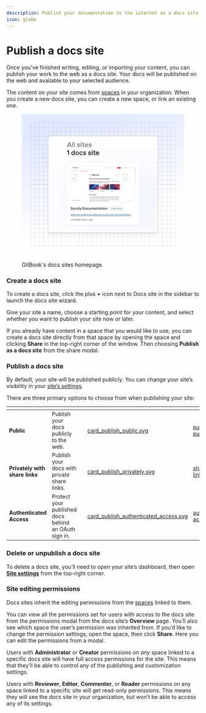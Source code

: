 ```yaml
---
description: Publish your documentation to the internet as a docs site
icon: globe
---
```


# Publish a docs site

Once you’ve finished writing, editing, or importing your content, you can publish your work to the web as a docs site. Your docs will be published on the web and available to your selected audience.

The content on your site comes from [spaces](../../creating-content/content-structure/space.md) in your organization. When you create a new docs site, you can create a new space, or link an existing one.

<figure><img src="../../.gitbook/assets/18_07_25_publishing-documentation-publish-docs.svg" alt="A GitBook screenshot showing the docs sites homepage"><figcaption><p>GitBook's docs sites homepage.</p></figcaption></figure>

### Create a docs site

To create a docs site, click the plus **+** icon next to Docs site in the sidebar to launch the docs site wizard.

Give your site a name, choose a starting point for your content, and select whether you want to publish your site now or later.

If you already have content in a space that you would like to use, you can create a docs site directly from that space by opening the space and clicking **Share** in the top-right corner of the window. Then choosing **Publish as a docs site** from the share modal.

### Publish a docs site

By default, your site will be published publicly. You can change your site’s visibility in your [site’s settings](../site-settings.md).

There are three primary options to choose from when publishing your site:

<table data-view="cards"><thead><tr><th></th><th></th><th></th><th data-hidden data-card-cover data-type="files"></th><th data-hidden data-card-target data-type="content-ref"></th></tr></thead><tbody><tr><td><strong>Public</strong></td><td>Publish your docs publicly to the web.</td><td></td><td><a href="../../.gitbook/assets/card_publish_public.svg">card_publish_public.svg</a></td><td><a href="public-publishing.md">public-publishing.md</a></td></tr><tr><td><strong>Privately with share links</strong></td><td>Publish your docs with private share links.</td><td></td><td><a href="../../.gitbook/assets/card_publish_privately.svg">card_publish_privately.svg</a></td><td><a href="share-links.md">share-links.md</a></td></tr><tr><td><strong>Authenticated Access</strong></td><td>Protect your published docs behind an OAuth sign in.</td><td></td><td><a href="../../.gitbook/assets/card_publish_authenticated_access.svg">card_publish_authenticated_access.svg</a></td><td><a href="../authenticated-access/">authenticated-access</a></td></tr></tbody></table>

### Delete or unpublish a docs site

To delete a docs site, you’ll need to open your site’s dashboard, then open [**Site settings**](../site-settings.md#delete-site) from the top-right corner.

### Site editing permissions

Docs sites inherit the editing permissions from the [spaces](../../creating-content/content-structure/space.md) linked to them.

You can view all the permissions set for users with access to the docs site from the permissions modal from the docs site’s **Overview** page. You’ll also see which space the user’s permission was inherited from. If you’d like to change the permission settings, open the space, then click **Share**. Here you can edit the permissions from a modal.

Users with **Administrator** or **Creator** permissions on _any_ space linked to a specific docs site will have full access permissions for the site. This means that they’ll be able to control any of the publishing and customization settings.

Users with **Reviewer**, **Editor**, **Commenter**, or **Reader** permissions on any space linked to a specific site will get read-only permissions. This means they will see the docs site in your organization, but won’t be able to access any of its settings.
